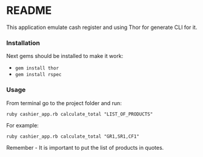 # README

This application emulate cash register and using Thor for generate CLI for it.

### Installation

Next gems should be installed to make it work: 

* `gem install thor`
* `gem install rspec`

### Usage

From terminal go to the project folder and run:
```
ruby cashier_app.rb calculate_total "LIST_OF_PRODUCTS"
```

For example:
```
ruby cashier_app.rb calculate_total "GR1,SR1,CF1"
```

Remember - It is important to put the list of products in quotes.
